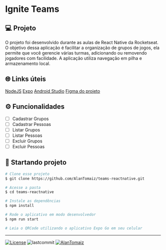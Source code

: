 # Ignite Teams

## 💻 Projeto
O projeto foi desenvolvido durante as aulas de React Native da Rocketseat. O objetivo dessa aplicação é facilitar a organização de grupos de jogos, ela permite que você gerencie várias turmas, adicionando ou removendo jogadores com facilidade. A aplicação utiliza navegação em pilha e armazenamento local.

## 🌐 Links úteis
[NodeJS](https://nodejs.org/en/download)
[Expo](https://expo.dev/)
[Android Studio](https://developer.android.com/studio/install?hl=pt-br)
[Figma do projeto](https://www.figma.com/community/file/1151864427495057381/ignite-teams)

## ⚙️ Funcionalidades
- [ ] Cadastrar Grupos
- [ ] Cadastrar Pessoas
- [ ] Listar Grupos
- [ ] Listar Pessoas
- [ ] Excluir Grupos
- [ ] Excluir Pessoas

## 🚀 Startando projeto
```bash
# Clone esse projeto
$ git clone https://github.com/AlanTomaiz/teams-reactnative.git

# Acesse a pasta
$ cd teams-reactnative

# Instale as dependências
$ npm install

# Rode o aplicativo em modo desenvolvedor
$ npm run start

# Leia o QRCode utilizando o aplicativo Expo Go em seu celular
```
---
<p>
  <a href="LICENSE"><img  src="https://img.shields.io/static/v1?label=License&message=MIT&color=5965e0&labelColor=202024" alt="License"></a>
  <img alt="lastcommit" src="https://img.shields.io/github/last-commit/alantomaiz/teams-reactnative?color=%235761C3" />
  <a href="https://www.linkedin.com/in/alantomaiz/"><img alt="AlanTomaiz" src="https://img.shields.io/badge/-AlanTomaiz-5965e0?style=flat&logo=Linkedin&logoColor=white" /></a>
</p>
